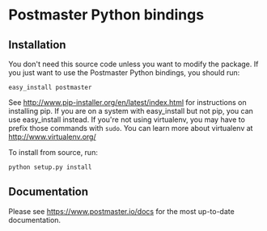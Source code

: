 # Postmaster Python bindings

## Installation

You don't need this source code unless you want to modify the
package. If you just want to use the Postmaster Python bindings, you
should run:

    easy_install postmaster

See http://www.pip-installer.org/en/latest/index.html for instructions
on installing pip. If you are on a system with easy_install but not
pip, you can use easy_install instead. If you're not using virtualenv,
you may have to prefix those commands with `sudo`. You can learn more
about virtualenv at http://www.virtualenv.org/

To install from source, run:

    python setup.py install

## Documentation

Please see https://www.postmaster.io/docs for the most up-to-date
documentation.